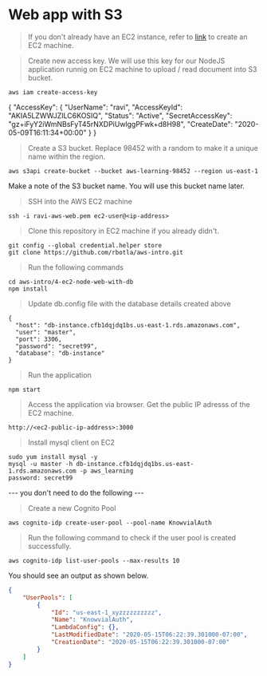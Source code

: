 # Web app with S3
> If you don't already have an EC2 instance, refer to [link](/2-aws-cli-create-ec2) to create an EC2 machine.

> Create new access key. We will use this key for our NodeJS application runnig on EC2 machine to upload / read document into S3 bucket.
```
aws iam create-access-key
```
{
    "AccessKey": {
        "UserName": "ravi",
        "AccessKeyId": "AKIA5LZWWJZILC6KOSIQ",
        "Status": "Active",
        "SecretAccessKey": "gz+iFyY2iWmNBsFyT45rNXDPiUwlggPFwk+d8H98",
        "CreateDate": "2020-05-09T16:11:34+00:00"
    }
}

> Create a S3 bucket. Replace 98452 with a random to make it a unique name within the region.
```
aws s3api create-bucket --bucket aws-learning-98452 --region us-east-1
```
Make a note of the S3 bucket name. You will use this bucket name later.

> SSH into the AWS EC2 machine
```
ssh -i ravi-aws-web.pem ec2-user@<ip-address>
```

> Clone this repository in EC2 machine if you already didn't.
```
git config --global credential.helper store
git clone https://github.com/rbotla/aws-intro.git
```

> Run the following commands
```
cd aws-intro/4-ec2-node-web-with-db
npm install
```

> Update db.config file with the database details created above 
```
{
  "host": "db-instance.cfb1dqjdq1bs.us-east-1.rds.amazonaws.com",
  "user": "master",
  "port": 3306,
  "password": "secret99",
  "database": "db-instance"
}
```

> Run the application
```
npm start
```

> Access the application via browser. Get the public IP adresss of the EC2 machine.
```
http://<ec2-public-ip-address>:3000
```

> Install mysql client on EC2
```
sudo yum install mysql -y
mysql -u master -h db-instance.cfb1dqjdq1bs.us-east-1.rds.amazonaws.com -p aws_learning
password: secret99
```

--- you don't need to do the following ---

> Create a new Cognito Pool
```
aws cognito-idp create-user-pool --pool-name KnowvialAuth
```

> Run the following command to check if the user pool is created successfully.
```
aws cognito-idp list-user-pools --max-results 10
```
You should see an output as shown below.
```json
{
    "UserPools": [
        {
            "Id": "us-east-1_xyzzzzzzzzzz",
            "Name": "KnowvialAuth",
            "LambdaConfig": {},
            "LastModifiedDate": "2020-05-15T06:22:39.301000-07:00",
            "CreationDate": "2020-05-15T06:22:39.301000-07:00"
        }
    ]
}
```